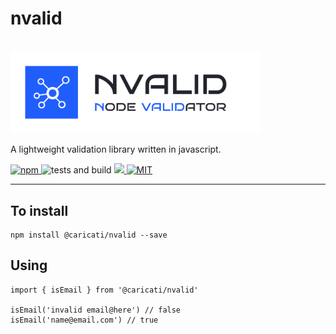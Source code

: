 # nvalid

<br />
<img src="./.github/logo.svg" alt="Caricati.io - Design System" width="400">

A lightweight validation library written in javascript.

<p>
  <!-- <a href="https://caricati-ds.netlify.app/">
    <img src="https://img.shields.io/badge/weiste-demo-205EFC" alt="demo">
  </a> -->
  <a href="https://www.npmjs.com/package/@caricati/nvalid">
    <img src="https://img.shields.io/badge/package-npm-FA9703" alt="npm">
  </a>
  <img src="https://github.com/caricati-io/nvalid/actions/workflows/main.yml/badge.svg" alt="tests and build">
  <a href="https://codecov.io/gh/caricati-io/nvalid" > 
 <img src="https://codecov.io/gh/caricati-io/nvalid/branch/main/graph/badge.svg?token=9WTD73ZWKZ"/> 
 </a>
  <a href="./LICENSE">
    <img src="https://img.shields.io/badge/license-MIT-292F3A" alt="MIT">
  </a>
</p>
<hr />

## To install
```
npm install @caricati/nvalid --save
```

## Using
```
import { isEmail } from '@caricati/nvalid'

isEmail('invalid email@here') // false
isEmail('name@email.com') // true
```
